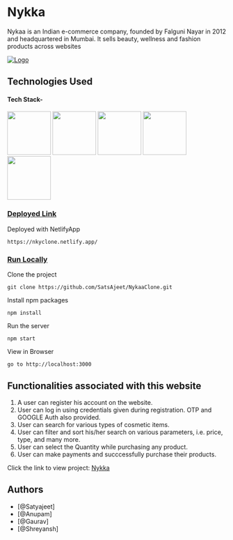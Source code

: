 # Nykka
Nykaa is an Indian e-commerce company, founded by Falguni Nayar in 2012 and headquartered in Mumbai. It sells beauty, wellness and fashion products across websites

<a href="https://nkyclone.netlify.app/">![Logo](https://www.thehindubusinessline.com/incoming/t8zkyh/article65347390.ece/alternates/FREE_1200/Nykaa.png)</a>
## Technologies Used

#### Tech Stack-

<p float="left">
   <img src="https://cdn.freebiesupply.com/logos/large/2x/react-1-logo-png-transparent.png" width="100" height="100">
  <img src="https://cdn.freebiesupply.com/logos/large/2x/redux-logo-svg-vector.svg" width="100" height="100">
  <img src="https://cdn.pixabay.com/photo/2017/08/05/11/16/logo-2582747_640.png" width="100" height="100">
  <img src="https://avatars.githubusercontent.com/u/5658226?s=200&v=4" width="100" height="100">
  <img src="https://github.com/mongodb/mongo/raw/master/docs/leaf.svg" width="100" height="100">
 </p>
 
 ### <u>Deployed Link</u>


Deployed with NetlifyApp 
```
https://nkyclone.netlify.app/
 ```

### <u>Run Locally</u>

Clone the project

```
git clone https://github.com/SatsAjeet/NykaaClone.git
```

Install npm packages

```
npm install
```

Run the server

```
npm start
```

View in Browser

```
go to http://localhost:3000
```

## Functionalities associated with this website

1. A user can register his account on the website.
2. User can log in using credentials given during registration. OTP and GOOGLE Auth also provided.
3. User can search for various types of cosmetic items.
4. User can filter and sort his/her search on various parameters, i.e. price, type, and many more.
5. User can select the Quantity while purchasing any product.
6. User can make payments and succcessfully purchase their products.

 
 Click the link to view project: 
 <a href="https://nkyclone.netlify.app/">Nykka</a>
  


## Authors

- [@Satyajeet]
- [@Anupam]
- [@Gaurav]
- [@Shreyansh]

